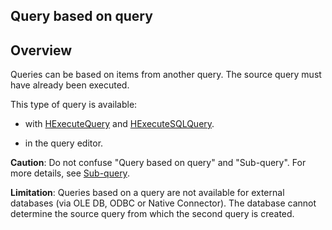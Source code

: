 
## Query based on query 
			



<a name="NOTE1"></a>
<a name="NOTE1_1"></a>


## Overview
<a name="overview_ELTTEXTE000076"></a>
Queries can be based on items from another query. The source query must have already been executed.

This type of query is available:

- with [HExecuteQuery](../WDLang4/3044080.md) and [HExecuteSQLQuery](../WDLang4/3044084.md).

- in the query editor.




**Caution**: Do not confuse "Query based on query" and "Sub-query". For more details, see [Sub-query](../Editeurs/2034009.md).

**Limitation**: Queries based on a query are not available for external databases (via OLE DB, ODBC or Native Connector). The database cannot determine the source query from which the second query is created.


